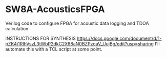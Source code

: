 # SW8A-AcousticsFPGA
Verilog code to configure FPGA for acoustic data logging and TDOA calculation

INSTRUCTIONS FOR SYNTHESIS
https://docs.google.com/document/d/1-pZK4i1RIhVszL3tWbP2dkC2X68aN0BZPzoaV_UujBg/edit?usp=sharing
I'll automate this with a TCL script at some point.



